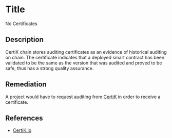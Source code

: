 # Title 
No Certificates

## Description 
CertiK chain stores auditing certificates as an evidence of historical auditing on chain. The certificate indicates that a deployed smart contract has been validated to be the same as the version that was audited and proved to be safe, thus has a strong quality assurance.

## Remediation
A project would have to request auditing from [CertiK](https://certik.io) in order to receive a certificate.

## References 
* [CertiK.io](https://certik.io)
